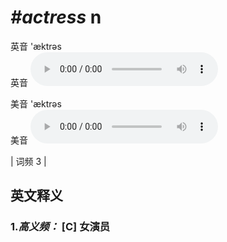 # ***\#actress*** n
英音 'æktrəs  
英音
<audio src="./media/actress-B.aac" controls="controls"></audio>

美音 'æktrəs  
美音
<audio src="./media/actress.aac" controls="controls"></audio>



| 词频 3 |  

英文释义
---
### 1.*高义频：* **[C] 女演员**  


